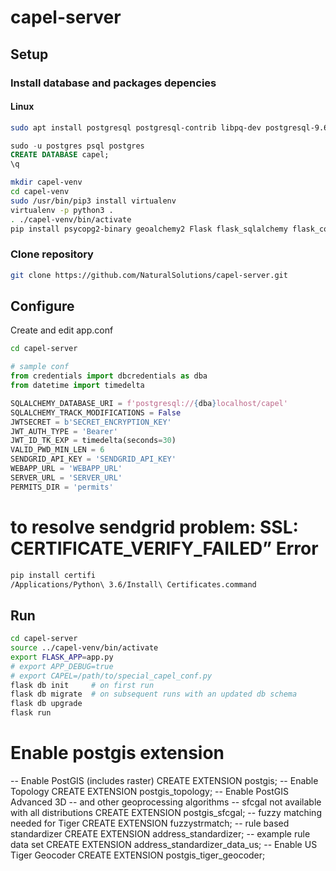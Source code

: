 # capel-server

## Setup

### Install database and packages depencies

#### Linux
```sh
sudo apt install postgresql postgresql-contrib libpq-dev postgresql-9.6-postgis-scripts
```
```sql
sudo -u postgres psql postgres
CREATE DATABASE capel;
\q
```
```sh
mkdir capel-venv
cd capel-venv
sudo /usr/bin/pip3 install virtualenv
virtualenv -p python3 .
. ./capel-venv/bin/activate
pip install psycopg2-binary geoalchemy2 Flask flask_sqlalchemy flask_cors pyjwt Flask-Migrate sendgrid reportlab PyPDF2
```

### Clone repository
```sh
git clone https://github.com/NaturalSolutions/capel-server.git
```


## Configure
Create and edit app.conf
```sh
cd capel-server
```

```py
# sample conf
from credentials import dbcredentials as dba
from datetime import timedelta

SQLALCHEMY_DATABASE_URI = f'postgresql://{dba}localhost/capel'
SQLALCHEMY_TRACK_MODIFICATIONS = False
JWTSECRET = b'SECRET_ENCRYPTION_KEY'
JWT_AUTH_TYPE = 'Bearer'
JWT_ID_TK_EXP = timedelta(seconds=30)
VALID_PWD_MIN_LEN = 6
SENDGRID_API_KEY = 'SENDGRID_API_KEY'
WEBAPP_URL = 'WEBAPP_URL'
SERVER_URL = 'SERVER_URL'
PERMITS_DIR = 'permits'

```

# to resolve sendgrid problem: SSL: CERTIFICATE_VERIFY_FAILED” Error

```sh
pip install certifi
/Applications/Python\ 3.6/Install\ Certificates.command
```

## Run

```sh
cd capel-server
source ../capel-venv/bin/activate
export FLASK_APP=app.py
# export APP_DEBUG=true
# export CAPEL=/path/to/special_capel_conf.py
flask db init     # on first run
flask db migrate  # on subsequent runs with an updated db schema
flask db upgrade
flask run
```
# Enable postgis extension

-- Enable PostGIS (includes raster)
CREATE EXTENSION postgis;
-- Enable Topology
CREATE EXTENSION postgis_topology;
-- Enable PostGIS Advanced 3D
-- and other geoprocessing algorithms
-- sfcgal not available with all distributions
CREATE EXTENSION postgis_sfcgal;
-- fuzzy matching needed for Tiger
CREATE EXTENSION fuzzystrmatch;
-- rule based standardizer
CREATE EXTENSION address_standardizer;
-- example rule data set
CREATE EXTENSION address_standardizer_data_us;
-- Enable US Tiger Geocoder
CREATE EXTENSION postgis_tiger_geocoder;
